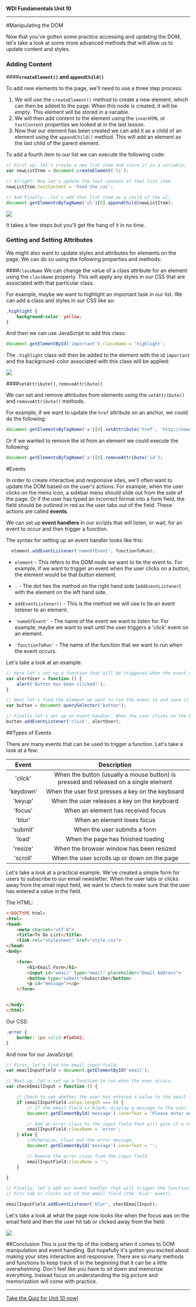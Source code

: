 **WDI Fundamentals Unit 10**

---

#Manipulating the DOM

Now that you've gotten some practice accessing and updating the DOM, let's take a look at some more advanced methods that will allow us to update content and styles.

### Adding Content
####**`createElement()` and `appendChild()`**

To add new elements to the page, we'll need to use a three step process:

1. We will use the `createElement()` method to create a new element, which can then be added to the page. When this node is created, it will be *empty*. This element will be stored in a variable.
2. We will then add content to the element using the `innerHTML` or `textContent` properties we looked at in the last lesson.
3. Now that our element has been created we can add it as a child of an element using the `appendChild()` method. This will add an element as the last child of the parent element.

To add a fourth item to our list we can execute the following code:

```js
// First up, let's create a new list item and store it in a variable.
var newListItem = document.createElement('li');

// Alright! Now let's update the text content of that list item.
newListItem.textContent = 'Feed the cat';

// And Finally...let's add that list item as a child of the ul.
document.getElementsByTagName('ul')[0].appendChild(newListItem);


```
![](/assets/chapter5/list.png)

It takes a few steps but you'll get the hang of it in no time.

### Getting and Setting Attributes

We might also want to update styles and attributes for elements on the page. We can do so using the following properties and methods:

####`className`
We can change the value of a class attribute for an element using the `className` property. This will apply any styles in our CSS that are associated with that particular class.

For example, maybe we want to highlight an important task in our list. We can add a class and styles in our CSS like so:

```css
.highlight {
	background-color: yellow;
}
```

And then we can use JavaScript to add this class:

```js
document.getElementById('important').className = 'highlight';

```

The `.highlight` class will then be added to the element with the id `important` and the background-color associated with this class will be applied:

![](/assets/chapter5/list2.png)

####`setAttribute()`, `removeAttribute()`

We can set and remove attributes from elements using the `setAttribute()` and `removeAttribute()` methods.

For example, if we want to update the `href` attribute on an anchor, we could do the following:

```js
document.getElementsByTagName('a')[0].setAttribute('href', 'http://newurl.com');

```

Or if we wanted to remove the id from an element we could execute the following:

```js
document.getElementsByTagName('a')[0].removeAttribute('id');

```


#Events

In order to create interactive and responsive sites, we'll often want to update the DOM based on the user's actions. For example, when the user clicks on the menu icon, a sidebar menu should slide out from the side of the page. Or if the user has typed an incorrect format into a form field, the field should be outlined in red as the user tabs out of the field. These actions are called **events**.

We can set up **event handlers** in our scripts that will listen, or wait, for an event to occur and then trigger a function.

The syntax for setting up an event handler looks like this:

```js
  element.addEventListener('nameOfEvent', functionToRun);
```
* `element` - This refers to the DOM node we want to tie the event to. For example, if we want to trigger an event when the user clicks on a button, the element would be that button element.

* `.` - The dot ties the method on the right hand side (`addEventListener`) with the element on the left hand side.

* `addEventListener()` - This is the method we will use to tie an event listener to an element.

* `'nameOfEvent'` - The name of the event we want to listen for. For example, maybe we want to wait until the user triggers a 'click' event on an element.

* `'functionToRun'` - The name of the function that we want to run when the event occurs.

Let's take a look at an example:

```js
// Here let's set up a function that will be triggered when the event occurs.
var alertUser = function () {
	alert('Button has been clicked!');
}

// Next let's find the element we want to tie the event to and save it to a variable.
var button = document.querySelector('button');

// Finally let's set up an event handler. When the user clicks on the button, the alertUser function will run.
button.addEventListener('click', alertUser);

```

##Types of Events

There are many events that can be used to trigger a function. Let's take a look at a few:

|  Event      |  Description  |
|:-------:    |:-------:|
| 'click'      | When the button (usually a mouse button) is pressed and released on a single element  |
| 'keydown'     | When the user first presses a key on the keyboard  |
| 'keyup'   | When the user releases a key on the keyboard    |
| 'focus'     | When an element has received focus   |
| 'blur'     | When an element loses focus   |
| 'submit'   | When the user submits a form  |
| 'load'   | When the page has finished loading  |
| 'resize'      | When the browser window has been resized  |
| 'scroll'      | When the user scrolls up or down on the page |


Let's take a look at a practical example. We've created a simple form for users to subscribe to our email newsletter. When the user tabs or clicks away from the email input field, we want to check to make sure that the user has entered a value in the field.

The HTML:

```html
<!DOCTYPE html>
<html>
<head>
	<meta charset="utf-8">
	<title>To Do List</title>
	<link rel="stylesheet" href="style.css">
</head>
<body>

	<form>
		<h1>Email Form</h1>
		<input id="email" type="email" placeholder="Email Address">
		<button type="submit">Subscribe</button>
		<p id="message"></p>
	</form>


</body>
</html>

```

Our CSS:

```css
.error {
	border: 1px solid #fa4542;
}
```

And now for our JavaScript:

```js  
// First, let's find the email input field.
var emailInputField = document.getElementById('email');

// Next up, let's set up a function to run when the even occurs.
var checkEmailInput = function () {

	// Check to see whether the user has entered a value to the email field.
	if (emailInputField.value.length === 0) {
		// If the email field is blank, display a message to the user.
		document.getElementById('message').innerText = 'Please enter an email address.'

		// Add an error class to the input field that will give it a red border.
		emailInputField.className = 'error';
	} else {
		//Otherwise, clear out the error message.
		document.getElementById('message').innerText = '';

		// Remove the error class from the input field
		emailInputField.className = '';
	}

}

// Finally, let's add our event handler that will trigger the function when the user
// hits tab or clicks out of the email field (the 'blur' event).

emailInputField.addEventListener('blur', checkEmailInput);
```


Let's take a look at what the page now looks like when the focus was on the email field and then the user hit tab or clicked away from the field:

![](/assets/chapter5/form.png)

##Conclusion
This is just the tip of the iceberg when it comes to DOM manipulation and event handling. But hopefully it's gotten you excited about making your sites interactive and responsive. There are so many methods and functions to keep track of in the beginning that it can be a little overwhelming. Don't feel like you have to sit down and memorize everything. Instead focus on understanding the big picture and memorization will come with practice.


---


[Take the Quiz for Unit 10 now!](06_quiz.md)
